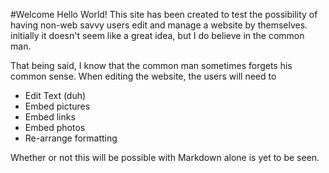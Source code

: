 #Welcome Hello World!
This site has been created to test the possibility of having non-web savvy users edit and manage a website by themselves. initially it doesn't seem like a great idea, but I do believe in the common man.

That being said, I know that the common man sometimes forgets his common sense. When editing the website, the users will need to
* Edit Text (duh)
* Embed pictures
* Embed links
* Embed photos
* Re-arrange formatting

Whether or not this will be possible with Markdown alone is yet to be seen.
